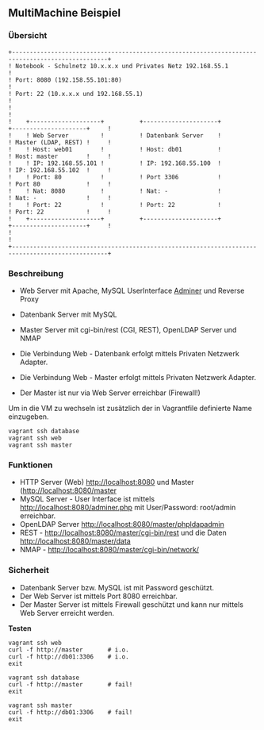 MultiMachine Beispiel
---------------------
### Übersicht 

    +-------------------------------------------------------------------------------------------------+
    ! Notebook - Schulnetz 10.x.x.x und Privates Netz 192.168.55.1                                    !                 
    ! Port: 8080 (192.158.55.101:80)                                                                  !
    ! Port: 22 (10.x.x.x und 192.168.55.1)                                                            !	
    !                                                                                                 !	
    !    +--------------------+          +---------------------+          +---------------------+     !
    !    ! Web Server         !          ! Datenbank Server    !          ! Master (LDAP, REST) !     !       
    !    ! Host: web01        !          ! Host: db01          !          ! Host: master        !     !
    !    ! IP: 192.168.55.101 !          ! IP: 192.168.55.100  !          ! IP: 192.168.55.102  !     !
    !    ! Port: 80           !          ! Port 3306           !          ! Port 80             !     !
    !    ! Nat: 8080          !          ! Nat: -              !          ! Nat: -              !     !
    !    ! Port: 22           !          ! Port: 22            !          ! Port: 22            !     !
    !    +--------------------+          +---------------------+          +---------------------+     !
    !                                                                                                 !	
    +-------------------------------------------------------------------------------------------------+
    
### Beschreibung

* Web Server mit Apache, MySQL UserInterface [Adminer](https://www.adminer.org/) und Reverse Proxy
* Datenbank Server mit MySQL
* Master Server mit cgi-bin/rest (CGI, REST), OpenLDAP Server und NMAP 

* Die Verbindung Web - Datenbank erfolgt mittels Privaten Netzwerk Adapter.
* Die Verbindung Web - Master erfolgt mittels Privaten Netzwerk Adapter.
* Der Master ist nur via Web Server erreichbar (Firewall!)

Um in die VM zu wechseln ist zusätzlich der in Vagrantfile definierte Name einzugeben.

	vagrant ssh database
	vagrant ssh web
	vagrant ssh master
	
### Funktionen

* HTTP Server (Web) [http://localhost:8080](http://localhost:8080) und Master ([http://localhost:8080/master](http://localhost:8080/master)
* MySQL Server - User Interface ist mittels [http://localhost:8080/adminer.php](http://localhost:8080/adminer.php) mit User/Password: root/admin erreichbar.
* OpenLDAP Server [http://localhost:8080/master/phpldapadmin](http://localhost:8080/master/phpldapadmin)
* REST - [http://localhost:8080/master/cgi-bin/rest](http://localhost:8080/master/cgi-bin/rest) und die Daten [http://localhost:8080/master/data](http://localhost:8080/master/data)
* NMAP - [http://localhost:8080/master/cgi-bin/network/](http://localhost:8080/master/cgi-bin/network/)

### Sicherheit

* Datenbank Server bzw. MySQL ist mit Password geschützt.
* Der Web Server ist mittels Port 8080 erreichbar.
* Der Master Server ist mittels Firewall geschützt und kann nur mittels Web Server erreicht werden.

**Testen**

	vagrant ssh web
	curl -f http://master		# i.o.
	curl -f http://db01:3306	# i.o.
	exit
	
	vagrant ssh database
	curl -f http://master		# fail!
	exit
	
	vagrant ssh master
	curl -f http://db01:3306	# fail!
	exit
	
